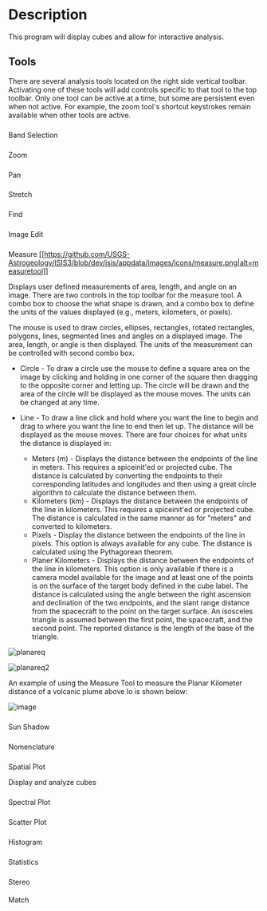# Description
This program will display cubes and allow for interactive analysis.

## Tools
There are several analysis tools located on the right side vertical toolbar. Activating one of these tools will
add controls specific to that tool to the top toolbar. Only one tool can be active at a time, but some are persistent even when not active. For example, the zoom tool's shortcut keystrokes remain available when other tools are active.

<!--- INSERT IMAGE OF THE SIDE TOOLBAR. --->

###
Band Selection

###
Zoom

###
Pan

### 
Stretch

###
Find

###
Image Edit

###
Measure [[https://github.com/USGS-Astrogeology/ISIS3/blob/dev/isis/appdata/images/icons/measure.png|alt=measuretool]]

Displays user defined measurements of area, length, and angle on an image. There are two controls in the top toolbar for the measure tool. A combo box to choose the what shape is drawn, and a combo box to define the units of the values displayed (e.g., meters, kilometers, or pixels).

<!--- INSERT SCREEN IMAGE HERE. consider highlighting the two controls --->

The mouse is used to draw circles, ellipses, rectangles, rotated rectangles, polygons, lines, segmented lines and angles on a displayed image. The area, length, or angle is then displayed. The units of the measurement can be controlled with second combo box.

* Circle - To draw a circle use the mouse to define a square area on the image by clicking and holding in one corner of the square then dragging to the opposite corner and letting up. The circle will be drawn and the area of the circle will be displayed as the mouse moves. The units can be changed at any time.

* Line - To draw a line click and hold where you want the line to begin and drag to where you want the line to end then let up. The distance will be displayed as the mouse moves. There are four choices for what units the distance is displayed in:
    - Meters (m) - Displays the distance between the endpoints of the line in meters. This requires a spiceinit'ed or projected cube. The distance is calculated by converting the endpoints to their corresponding latitudes and longitudes and then using a great circle algorithm to calculate the distance between them. 
    - Kilometers (km) - Displays the distance between the endpoints of the line in kilometers. This requires a spiceinit'ed or projected cube. The distance is calculated in the same manner as for "meters" and converted to kilometers.
    - Pixels - Display the distance between the endpoints of the line in pixels. This option is always available for any cube. The distance is calculated using the Pythagorean theorem.
    - Planer Kilometers - Displays the distance between the endpoints of the line in kilometers. This option is only available if there is a camera model available for the image and at least one of the points is on the surface of the target body defined in the cube label. The distance is calculated using the angle between the right ascension and declination of the two endpoints, and the slant range distance from the spacecraft to the point on the target surface. An isosceles triangle is assumed between the first point, the spacecraft, and the second point. The reported distance is the length of the base of the triangle. 

![planareq]

![planareq2]

An example of using the Measure Tool to measure the Planar Kilometer distance of a volcanic plume above Io is shown below: 

![image](https://user-images.githubusercontent.com/22879031/99570570-5d75de80-298f-11eb-977c-ddfcc97d7876.png)

###
Sun Shadow

###
Nomenclature

###
Spatial Plot

Display and analyze cubes


###
Spectral Plot

###
Scatter Plot

###
Histogram

###
Statistics

###
Stereo

####
Match

[planareq]: http://chart.apis.google.com/chart?cht=tx&chl=\theta=\arccos{(\sin{(dec_1)}\sin{(dec_2)}+\cos{(dec_1)}\cos{(dec_2)}\cos{(RA_1-RA_2)})}
[planareq2]: http://chart.apis.google.com/chart?cht=tx&chl=d_{mesaured}=d_{slant}2\sin{\dfrac{\theta}{2}}
